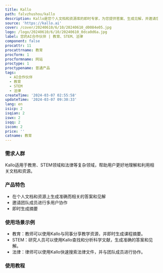 ```yaml
---
title: Kallo
path: falvzhushou/kallo
description: Kallo是您个人文档和资源库的即时专家，为您提供答案、生成见解，并邀请您的团队进行多用户协作。我们专注于使复杂的文档和信息易于访问和高度可操作。
source: 'https://kallo.ai'
cover: /cover/20240610/6/10/20240610_d0084e05.jpg
logo: /logo/20240610/6/10/20240610_0dca0d6a.jpg
label: 您的AI合作伙伴 | 教育、STEM、法律
component: false
procattr: 11
procattrname: 教育
procform: 1
procformname: 网站
proctype: 1
proctypename: 普通产品
tags:
  - AI合作伙伴
  - 教育
  - STEM
  - 法律
createTime: '2024-03-07 02:55:58'
updateTime: '2024-03-07 09:30:33'
lang: en
isicp: 2
isqian: 2
iswx: 2
isqq: 2
iscom: 2
price: ''
catname: 教育
---
```




### 需求人群
Kallo适用于教育、STEM领域和法律等复杂领域，帮助用户更好地理解和利用相关文档和资源。

### 产品特色
* 在个人文档和资源上生成准确而相关的答案和见解
* 邀请团队成员进行多用户协作
* 即时生成摘要

### 使用场景示例
* 教育：教师可以使用Kallo与同事分享教学资源，并即时生成课程摘要。
* STEM：研究人员可以使用Kallo查找和分析科学文献，生成准确的答案和见解。
* 法律：律师可以使用Kallo快速搜索法律文件，并与团队成员进行协作。

### 使用教程


  
